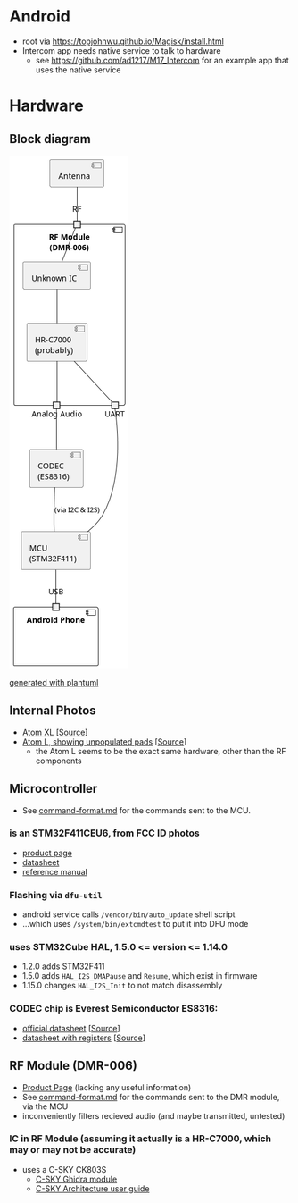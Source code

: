 # Android

- root via https://topjohnwu.github.io/Magisk/install.html
- Intercom app needs native service to talk to hardware
  - see https://github.com/ad1217/M17_Intercom for an example app that uses the native service

# Hardware

## Block diagram

![img](images/block-diagram.png)

[generated with plantuml](./images/block-diagram.puml)

## Internal Photos

- [Atom XL](./docs/internal-Photo-4760397.pdf) [[Source](https://fccid.io/2AK6CATOMXL/Internal-Photos/internal-Photo-4760397.pdf)]
- [Atom L, showing unpopulated pads](./docs/internal-Photo-4733669.pdf) [[Source](https://fccid.io/2AK6CATOML/Internal-Photos/internal-Photo-4733669.pdf)]
  - the Atom L seems to be the exact same hardware, other than the RF components

## Microcontroller

- See [command-format.md](./command-format.md) for the commands sent to the MCU.

### is an STM32F411CEU6, from FCC ID photos

- [product page](https://www.st.com/en/microcontrollers-microprocessors/stm32f411ce.html)
- [datasheet](https://www.st.com/resource/en/datasheet/stm32f411ce.pdf)
- [reference manual](https://www.st.com/resource/en/reference_manual/rm0383-stm32f411xce-advanced-armbased-32bit-mcus-stmicroelectronics.pdf)

### Flashing via `dfu-util`

- android service calls `/vendor/bin/auto_update` shell script
- ...which uses `/system/bin/extcmdtest` to put it into DFU mode

### uses STM32Cube HAL, 1.5.0 <= version <= 1.14.0

- 1.2.0 adds STM32F411
- 1.5.0 adds `HAL_I2S_DMAPause` and `Resume`, which exist in firmware
- 1.15.0 changes `HAL_I2S_Init` to not match disassembly

### CODEC chip is Everest Semiconductor ES8316:

- [official datasheet](./docs/ES8316%20PB.pdf) [[Source](http://everest-semi.com/pdf/ES8316%20PB.pdf)]
- [datasheet with registers](./docs/es8316_user_guide.pdf) [[Source](https://forum.pine64.org/attachment.php?aid=1935)]

## RF Module (DMR-006)

- [Product Page](http://www.hhttalk.com/en/product_show.asp?pageid=115&big_id=67) (lacking any useful information)
- See [command-format.md](./command-format.md) for the commands sent to the DMR module, via the MCU
- inconveniently filters recieved audio (and maybe transmitted, untested)

### IC in RF Module (assuming it actually is a HR-C7000, which may or may not be accurate)

- uses a C-SKY CK803S
  - [C-SKY Ghidra module](https://github.com/leommxj/ghidra_csky)
  - [C-SKY Architecture user guide](https://github.com/c-sky/csky-doc/blob/master/CSKY%20Architecture%20user_guide.pdf)

